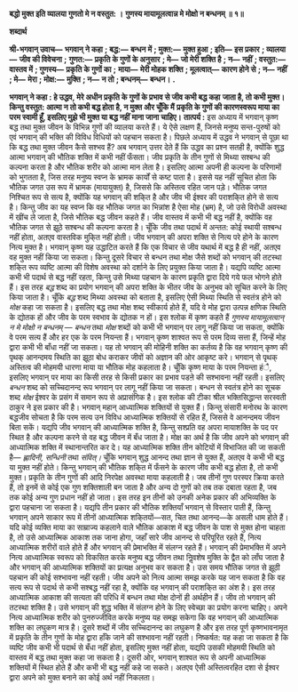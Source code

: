 **बद्धो मुक्त इति व्यालया गुणतो मे न वस्तुत: ।** **गुणस्य मायामूलत्वान्न मे मोक्षो न बन्धनम् ॥ १॥** 

**शब्दार्थ** 

**श्री-भगवान् उवाच—** **भगवान् ने कहा** **; बद्ध:—** **बन्धन में** **; मुक्त:—** **मुक्त हुआ** **; इति—** **इस प्रकार** **; व्यालया—** **जीव की विवेचना** **;** **गुणत:—** **प्रकृति के गुणों के अनुसार** **; मे—** **जो मेरी शक्ति है** **; न—** **नहीं** **; वस्तुत:—** **वास्तव में** **; गुणस्य—** **प्रकृति के गुणों का** **;** **माया—** **मेरी मोहक शक्ति** **; मूलत्वात्—** **कारण होने से** **; न—** **नहीं** **; मे—** **मेरा** **; मोक्ष:—** **मुक्ति** **; न—** **न तो** **; बन्धनम्—** **बन्धन।** **.** 

**भगवान् ने कहा : हे उद्धव, मेरे अधीन प्रकृति के गुणों के प्रभाव से जीव कभी बद्ध कहा** **जाता है, तो कभी मुक्त। किन्तु वस्तुत: आत्मा न तो कभी बद्ध होता है, न मुक्त और चूँकि मैं** **प्रकृति के गुणों की कारणस्वरूप माया का परम स्वामी हूँ, इसलिए मुझे भी मुक्त या बद्ध नहीं** **माना जाना चाहिए।** **तात्पर्य :** इस अध्याय में भगवान् कृष्ण बद्ध तथा मुक्त जीवन के विभिन्न गुणों की व्यालया करते हैं। ये ऐसे लक्षण हैं, जिनसे मनुष्य सन्त-पुरुषों को एवं भगवान् की भक्ति की विविध विधियों को पहचान सकता है। पिछले अध्याय में उद्धव ने भगवान् से पूछा था कि बद्ध तथा मुक्त जीवन कैसे सश्भव हैं? अब भगवान् उत्तर देते हैं कि उद्धव का प्रश्न सतही है, क्योंकि शुद्ध आत्मा भगवान् की भौतिक शक्ति में कभी नहीं फँसता। जीव प्रकृति के तीन गुणों से मिथ्या सश्बन्ध की कल्पना करता है और भौतिक शरीर को आत्मा मान लेता है। इसलिए आत्मा अपनी ही कल्पना के परिणामों को भुगतता है, जिस तरह मनुष्य स्वप्न के भ्रामक कार्यों से कष्ट पाता है। इससे यह नहीं सूचित होता कि भौतिक जगत उस रूप में भ्रामक (मायायुक्त) है, जिससे कि अस्तित्व रहित जान पड़े। भौतिक जगत निश्चित रूप से सत्य है, क्योंकि यह भगवान् की शकि्त है और जीव भी ईश्वर की पराशकि्त होने से सत्य है। किन्तु जीव का यह स्वप्न कि वह भौतिक जगत का भिन्नांश है ऐसा मोह (भ्रम) है, जो उसे विरोधी अवस्था में खींच ले जाता है, जिसे भौतिक बद्ध जीवन कहते हैं। जीव वास्तव में कभी भी बद्ध नहीं है, क्योंकि वह भौतिक जगत से झूठे सश्बन्ध की कल्पना करता है। चूँकि जीव तथा पदार्थ में अन्तत: कोई स्थायी सश्बन्ध नहीं होता, अतएव वास्तविक मुकि्त नहीं होती। जीव भगवान् की अपरा शक्ति से नित्य परे होने के कारण नित्य मुक्त है। भगवान् कृष्ण यह उद्धाटित करते हैं कि एक विचार से जीव यथार्थ में बद्ध है ही नहीं, अतएव वह मुक्त नहीं किया जा सकता। किन्तु दूसरे विचार से बन्धन तथा मोक्ष जैसे शब्दों को भगवान् की तटस्था शकि्त रूप व्यष्टि आत्मा की विशेष अवस्था को दर्शाने के लिए प्रयुक्त किया जाता है। यद्यपि व्यष्टि आत्मा कभी भी पदार्थ से बद्ध नहीं रहता, किन्तु उसे मिथ्या पहचान के कारण प्रकृति द्वारा दिये गये फल भोगने होते हैं। इस तरह *बद्ध* शब्द का प्रयोग भगवान् की अपरा शक्ति के भीतर जीव के अनुभव को सूचित करने के लिए किया जाता है। चूँकि *बद्ध* शब्द मिथ्या अवस्था को बताता है, इसलिए ऐसी मिथ्या स्थिति से स्वतंत्र होने को *मोक्ष* कहा जा सकता है। इसलिए बद्ध तथा मोक्ष शब्द स्वीकार्य होते हैं, यदि वे मोह द्वारा उत्पन्न क्षणिक स्थिति के द्योतक हों और जीव के परम स्वभाव के द्योतक न हों। इस श्लोक में कृष्ण कहते हैं *गुणस्य मायामूलत्वान् न मे मोक्षो न बन्धनम्* — *बन्धन* तथा *मोक्ष* शब्दों को कभी भी भगवान् पर लागू नहीं किया जा सकता, क्योंकि वे परम सत्य हैं और हर एक के परम नियन्ता हैं। भगवान् कृष्ण शाश्वत रूप से परम दिव्य सत्ता हैं, जिन्हें मोह द्वारा कभी भी बाँधा नहीं जा सकता। यह तो भगवान् की मोहिनी शक्ति का कर्तव्य है कि वह भगवान् कृष्ण की पृथक् आनन्दमय स्थिति का झूठा बोध कराकर जीवों को अज्ञान की ओर आकृष्ट करे। भगवान् से पृथक् अस्तित्व की मोहमयी धारणा माया या भौतिक मोह कहलाता है। चूँकि कृष्ण माया के परम नियन्ता हंै, इसलिए भगवान् पर माया का किसी तरह से किसी प्रकार का प्रभाव पडऩे की सश्भावना नहीं रहती। इसलिए *बन्धन* शब्द को सच्चिदानन्द रूप भगवान् पर लागू नहीं किया जा सकता। बन्धन से स्वतंत्र होने का सूचक शब्द *मोक्ष* ईश्वर के प्रसंग में समान रूप से अप्रासंगिक है। इस श्लोक की टीका श्रील भक्तिसिद्धान्त सरस्वती ठाकुर ने इस प्रकार की है। भगवान् महान् आध्यात्मिक शक्तियों से युक्त हैं। किन्तु संसारी मनोरथ के कारण बद्धजीव सोचता है कि परम सत्य उन विविध आध्यात्मिक शक्तियों से रहित हैं, जिससे वे आनन्दमय जीवन बिता सकें। यद्यपि जीव भगवान् की आध्यात्मिक शक्ति है, किन्तु सश्प्रति वह अपरा मायाशक्ति के पद पर स्थित है और कल्पना करने से वह बद्ध जीवन में बँध जाता है। मोक्ष का अर्थ है कि जीव अपने को भगवान् की आध्यात्मिक शक्ति में स्थानान्तरित कर दे। यह आध्यात्मिक शक्ति तीन कोटियों में विभाजित की जा सकती है— *ह्लादिनी, सन्धिनी* तथा *संवित्।* चूँकि भगवान् शुद्ध आनन्द तथा ज्ञान से युक्त हैं, अतएव वे कभी भी बद्ध या मुक्त नहीं होते। किन्तु भगवान् की भौतिक शकि्त में फँसने के कारण जीव कभी बद्ध होता है, तो कभी मुक्त। प्रकृति के तीन गुणों की आदि निरपेक्ष अवस्था माया कहलाती है। जब तीनों गुण परस्पर क्रिया करते हैं, तो इनमें से कोई एक गुण शक्तिशाली बन जाता है और अन्य दो गुणों को तब तक दबाता रहता है, जब तक कोई अन्य गुण प्रधान नहीं हो जाता। इस तरह इन तीनों को उनकी अनेक प्रकार की अभिव्यक्ति के द्वारा पहचाना जा सकता है। यद्यपि तीन प्रकार की भौतिक शक्तियाँ भगवान् से विस्तार पाती हैं, किन्तु भगवान् अपने साकार रूप में तीनों आध्यात्मिक शकि्तयों—सत, चित तथा आनन्द—के असली धाम होते हैं। यदि कोई व्यक्ति माया का साम्राज्य कहलाने वाले भौतिक आकाश में बद्ध जीवन के पाश से मुक्त होना चाहता है, तो उसे आध्यात्मिक आकाश तक जाना होगा, जहाँ सारे जीव आनन्द से परिपूरित रहते हैं, नित्य आध्यात्मिक शरीरों वाले होते हैं और भगवान् की प्रेमाभक्ति में संलग्न रहते हैं। भगवान् की प्रेमाभक्ति में अपने नित्य आध्यात्मिक स्वरूप को विकसित करके मनुष्य बद्ध जीवन तथा निॢवशेष मुक्ति के द्वैत को लाँघ जाता है और भगवान् की आध्यात्मिक शक्तियों का प्रत्यक्ष अनुभव कर सकता है। उस समय भौतिक जगत से झूठी पहचान की कोई सश्भावना नहीं रहती। जीव अपने को नित्य आत्मा समझ करके यह जान सकता है कि वह सत्य रूप से पदार्थ से कभी सश्बद्ध नहीं रहा है, क्योंकि वह भगवान् की पराशकि्त का अंश है। इस तरह आध्यात्मिक आकाश की सत्यता की परिधि में बन्धन तथा मोक्ष दोनों ही अर्थहीन हैं। जीव तो भगवान् की तटस्था शक्ति है। उसे भगवान् की शुद्ध भक्ति में संलग्न होने के लिए स्वेच्छा का प्रयोग करना चाहिए। अपने नित्य आध्यात्मिक शरीर को पुनरुज्जीवित करके मनुष्य यह समझ सकेगा कि वह भगवान् की आध्यात्मिक शक्ति का लघुकण मात्र है। दूसरे शब्दों में जीव सच्चिदानन्द का लघुकण है और इस तरह पूर्ण कृष्णभावनामृत में प्रकृति के तीन गुणों के मोह द्वारा हाँके जाने की सश्भावना नहीं रहती। निष्कर्षत: यह कहा जा सकता है कि व्यष्टि जीव कभी भी पदार्थ से बँधा नहीं होता, इसलिए मुक्त नहीं होता, यद्यपि उसकी मोहमयी स्थिति को वास्तव में बद्ध तथा मुक्त कहा जा सकता है। दूसरी ओर, भगवान् शाश्वत रूप से अपनी आध्यात्मिक शक्तियों में स्थित होते हैं और कभी भी बद्ध नहीं कहे जा सकते। अतएव ऐसी अस्तित्वरहित दशा से ईश्वर द्वारा अपने को मुक्त बनाने का कोई अर्थ नहीं निकलता।  